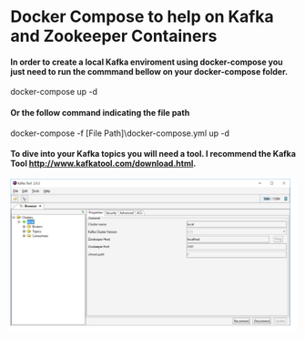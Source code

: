 # Docker Compose to help on Kafka and Zookeeper Containers

#### In order to create a local Kafka enviroment using docker-compose you just need to run the commmand bellow on your docker-compose folder.

docker-compose up -d

#### Or the follow command indicating the file path

docker-compose -f [File Path]\docker-compose.yml up -d

#### To dive into your Kafka topics you will need a tool. I recommend the Kafka Tool http://www.kafkatool.com/download.html.

![Kafka Tool](https://github.com/rodrigostrj/KafkaEnviroment-DockerCompose/blob/master/kafkatool.png)



